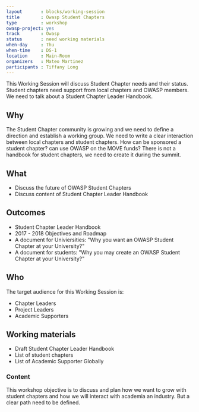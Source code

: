 ```yaml
---
layout       : blocks/working-session
title        : Owasp Student Chapters
type         : workshop
owasp-project: yes
track        : Owasp
status       : need working materials
when-day     : Thu
when-time    : DS-1
location     : Main-Room
organizers   : Mateo Martinez
participants : Tiffany Long
---
```


This Working Session will discuss Student Chapter needs and their status. Student chapters need support from local chapters and OWASP members. We need to talk about a Student Chapter Leader Handbook.

## Why

The Student Chapter community is growing and we need to define a direction and establish a working group. We need to write a clear interaction between local chapters and student chapters. How can be sponsored a student chapter? can use OWASP on the MOVE funds?
There is not a handbook for student chapters, we need to create it during the summit.

## What

- Discuss the future of OWASP Student Chapters
- Discuss content of Student Chapter Leader Handbook

## Outcomes

-  Student Chapter Leader Handbook
-  2017 - 2018 Objectives and Roadmap
-  A document for Univiersities: "Why you want an OWASP Student Chapter at your University?"
-  A document for students: "Why you may create an OWASP Student Chapter at your University?"

## Who

The target audience for this Working Session is:

- Chapter Leaders 
- Project Leaders
- Academic Supporters

## Working materials

- Draft Student Chapter Leader Handbook
- List of student chapters
- List of Academic Supporter Globally

### Content

This workshop objective is to discuss and plan how we want to grow with student chapters and how we will interact with academia an industry. But a clear path need to be defined.


